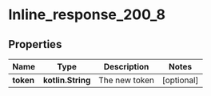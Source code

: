
# Inline_response_200_8

## Properties
Name | Type | Description | Notes
------------ | ------------- | ------------- | -------------
**token** | **kotlin.String** | The new token |  [optional]



